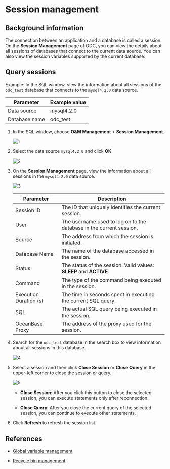 # Session management

## Background information

The connection between an application and a database is called a session. On the **Session Management** page of ODC, you can view the details about all sessions of databases that connect to the current data source. You can also view the session variables supported by the current database.

## Query sessions

Example: In the SQL window, view the information about all sessions of the `odc_test` database that connects to the `mysql4.2.0` data source.

| Parameter | Example value |
| ------ | ------ |
| Data source | mysql4.2.0 |
| Database name | odc_test |

1. In the SQL window, choose **O&M Management** > **Session Management**.

   ![1](https://obbusiness-private.oss-cn-shanghai.aliyuncs.com/doc/img/odc/420/connection-management/session-mgmt-en.png)

2. Select the data source `mysql4.2.0` and click **OK**.

   ![2](https://obbusiness-private.oss-cn-shanghai.aliyuncs.com/doc/img/odc/422/400.connection-management/300.database-operation-and-maintenance/100.session-management/2%20EN.png)

3. On the **Session Management** page, view the information about all sessions in the `mysql4.2.0` data source.

   ![3](https://obbusiness-private.oss-cn-shanghai.aliyuncs.com/doc/img/odc/422/400.connection-management/300.database-operation-and-maintenance/100.session-management/3%20EN.png)

   | Parameter | Description |
   |---------|------------------|
   | Session ID | The ID that uniquely identifies the current session.  |
   | User | The username used to log on to the database in the current session.  |
   | Source | The address from which the session is initiated.  |
   | Database Name | The name of the database accessed in the session.  |
   | Status | The status of the session. Valid values: **SLEEP** and **ACTIVE**.  |
   | Command | The type of the command being executed in the session.  |
   | Execution Duration (s) | The time in seconds spent in executing the current SQL query.  |
   | SQL | The actual SQL query being executed in the session.  |
   | OceanBase Proxy | The address of the proxy used for the session.  |

4. Search for the `odc_test` database in the search box to view information about all sessions in this database.

   ![4](https://obbusiness-private.oss-cn-shanghai.aliyuncs.com/doc/img/odc/422/400.connection-management/300.database-operation-and-maintenance/100.session-management/4%20EN.png)

5. Select a session and then click **Close Session** or **Close Query** in the upper-left corner to close the session or query.

   ![5](https://obbusiness-private.oss-cn-shanghai.aliyuncs.com/doc/img/odc/422/400.connection-management/300.database-operation-and-maintenance/100.session-management/5%20EN.png)

   - **Close Session**: After you click this button to close the selected session, you can execute statements only after reconnection.

   - **Close Query**: After you close the current query of the selected session, you can continue to execute other statements.

6. Click **Refresh** to refresh the session list.


## References

- [Global variable management](../300.database-operation-and-maintenance/200.global-variable.md)

- [Recycle bin management](../300.database-operation-and-maintenance/300.recycle-bin.md)
